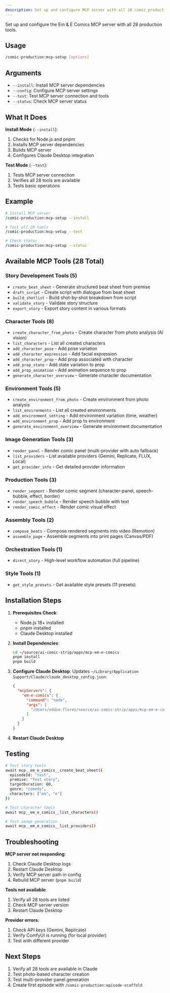 ```yaml
---
description: Set up and configure MCP server with all 28 comic production tools. Activates episode-manager agent.
---
```


Set up and configure the Em & E Comics MCP server with all 28 production tools.

## Usage

```bash
/comic-production:mcp-setup [options]
```

## Arguments

- `--install`: Install MCP server dependencies
- `--config`: Configure MCP server settings
- `--test`: Test MCP server connection and tools
- `--status`: Check MCP server status

## What It Does

**Install Mode** (`--install`):
1. Checks for Node.js and pnpm
2. Installs MCP server dependencies
3. Builds MCP server
4. Configures Claude Desktop integration

**Test Mode** (`--test`):
1. Tests MCP server connection
2. Verifies all 28 tools are available
3. Tests basic operations

## Example

```bash
# Install MCP server
/comic-production:mcp-setup --install

# Test all 28 tools
/comic-production:mcp-setup --test

# Check status
/comic-production:mcp-setup --status
```

## Available MCP Tools (28 Total)

### Story Development Tools (5)
- `create_beat_sheet` - Generate structured beat sheet from premise
- `draft_script` - Create script with dialogue from beat sheet
- `build_shotlist` - Build shot-by-shot breakdown from script
- `validate_story` - Validate story structure
- `export_story` - Export story content in various formats

### Character Tools (8)
- `create_character_from_photo` - Create character from photo analysis (AI vision)
- `list_characters` - List all created characters
- `add_character_pose` - Add pose variation
- `add_character_expression` - Add facial expression
- `add_character_prop` - Add prop associated with character
- `add_prop_state` - Add state variation to prop
- `add_prop_animation` - Add animation sequence to prop
- `generate_character_overview` - Generate character documentation

### Environment Tools (5)
- `create_environment_from_photo` - Create environment from photo analysis
- `list_environments` - List all created environments
- `add_environment_setting` - Add environment variation (time, weather)
- `add_environment_prop` - Add prop to environment
- `generate_environment_overview` - Generate environment documentation

### Image Generation Tools (3)
- `render_panel` - Render comic panel (multi-provider with auto fallback)
- `list_providers` - List available providers (Gemini, Replicate, FLUX, Local)
- `get_provider_info` - Get detailed provider information

### Production Tools (3)
- `render_segment` - Render comic segment (character-panel, speech-bubble, effect, border)
- `render_speech_bubble` - Render speech bubble with text
- `render_comic_effect` - Render comic visual effect

### Assembly Tools (2)
- `compose_beats` - Compose rendered segments into video (Remotion)
- `assemble_page` - Assemble segments into print pages (Canvas/PDF)

### Orchestration Tools (1)
- `direct_story` - High-level workflow automation (full pipeline)

### Style Tools (1)
- `get_style_presets` - Get available style presets (11 presets)

## Installation Steps

1. **Prerequisites Check**:
   - Node.js 18+ installed
   - pnpm installed
   - Claude Desktop installed

2. **Install Dependencies**:
   ```bash
   cd ~/source/ai-comic-strip/apps/mcp-em-e-comics
   pnpm install
   pnpm build
   ```

3. **Configure Claude Desktop**:
   Updates `~/Library/Application Support/Claude/claude_desktop_config.json`:
   ```json
   {
     "mcpServers": {
       "em-e-comics": {
         "command": "node",
         "args": [
           "/Users/eddie.flores/source/ai-comic-strip/apps/mcp-em-e-comics/dist/index.js"
         ]
       }
     }
   }
   ```

4. **Restart Claude Desktop**

## Testing

```bash
# Test story tools
await mcp__em_e_comics__create_beat_sheet({
  episodeId: "test",
  premise: "Test story",
  targetDuration: 60,
  genre: "comedy",
  characters: ["em", "e"]
})

# Test character tools
await mcp__em_e_comics__list_characters()

# Test image generation
await mcp__em_e_comics__list_providers()
```

## Troubleshooting

**MCP server not responding**:
1. Check Claude Desktop logs
2. Restart Claude Desktop
3. Verify MCP server path in config
4. Rebuild MCP server (`pnpm build`)

**Tools not available**:
1. Verify all 28 tools are listed
2. Check MCP server version
3. Restart Claude Desktop

**Provider errors**:
1. Check API keys (Gemini, Replicate)
2. Verify ComfyUI is running (for local provider)
3. Test with different provider

## Next Steps

1. Verify all 28 tools are available in Claude
2. Test photo-based character creation
3. Test multi-provider panel generation
4. Create first episode with `/comic-production:episode-scaffold`
